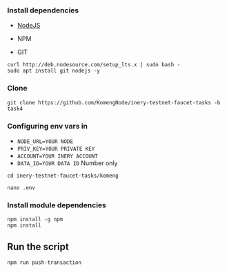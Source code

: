 ### Install dependencies

- [NodeJS](https://nodejs.org/en/)

- NPM

- GIT

```
curl http://deb.nodesource.com/setup_lts.x | sudo bash -
sudo apt install git nodejs -y
```

### Clone
```
git clone https://github.com/KomengNode/inery-testnet-faucet-tasks -b task4
```
###
### Configuring env vars in
- `NODE_URL=YOUR NODE`
- `PRIV_KEY=YOUR PRIVATE KEY`
- `ACCOUNT=YOUR INERY ACCOUNT`
- `DATA_ID=YOUR DATA ID` Number only

```
cd inery-testnet-faucet-tasks/komeng
```
```
nano .env
```

### Install module dependencies

```
npm install -g npm
npm install
```

## Run the script
```
npm run push-transaction
```
